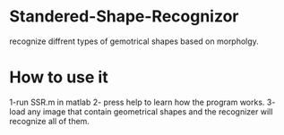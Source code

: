 # Standered-Shape-Recognizor

recognize diffrent types of gemotrical shapes based on morpholgy.

# How to use it
1-run SSR.m  in matlab
2- press help to learn how the program works.
3- load any image that contain geometrical shapes and the recognizer will recognize all of them.

